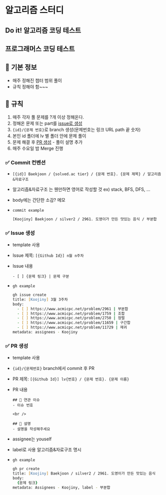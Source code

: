 # 알고리즘 스터디
## Do it! 알고리즘 코딩 테스트
## 프로그래머스 코딩 테스트

## 📌 기본 정보

- 매주 정해진 챕터 범위 풀이
- 규칙 정해야 함~~~

## 📌 규칙

1. 매주 각자 풀 문제를 ?개 이상 정해온다.
2. 정해온 문제 또는 part를 [issue로 생성](#✅-issue-생성)
3. `{id}/{문제 번호}`로 branch 생성(문제번호는 링크 URL path 끝 숫자)
4. 본인 id 폴더에 lv 별 폴더 안에 문제 풀이
5. 문제 해결 후 [PR 생성](#✅-pr-생성) - 풀이 설명 추가
6. 매주 수요일 밤 Merge 진행

### ✅ Commit 컨벤션

- `[{id}] Baekjoon / {solved.ac tier} / {문제 번호}. {문제 제목} / 알고리즘&자료구조`
- 알고리즘&자료구조 는 웬만하면 영어로 작성할 것 ex) stack, BFS, DFS, ...
- body에는 간단한 소감? 메모

- `commit example`

  ```zsh
  [Koojiny] Baekjoon / silver2 / 2961. 도영이가 만든 맛있는 음식 / 부분합
  ```

### ✅ Issue 생성

- template 사용
- Issue 제목: `[{Github Id}] n월 n주차`
- Issue 내용

  ```text
  - [ ] {문제 링크} | 문제 구분
  ```

- `gh example`

  ```zsh
  gh issue create
  title: [Koojiny] 3월 3주차
  body:
    - [ ] https://www.acmicpc.net/problem/2961 | 부분합
    - [ ] https://www.acmicpc.net/problem/1759 | 조합
    - [ ] https://www.acmicpc.net/problem/2750 | 정렬
    - [ ] https://www.acmicpc.net/problem/11659 | 구간합
    - [ ] https://www.acmicpc.net/problem/11729 | 재귀
  metadata: assignees - Koojiny
  ```

### ✅ PR 생성

- template 사용
- `{id}/{문제번호}` branch에서 commit 후 PR
- PR 제목: `[{Github Id}] lv{번호} / {문제 번호}. {문제 이름}`
- PR 내용

  ```text
  ## 🔗 연관 이슈
  - 이슈 번호

  <br />

  ## 🔑 설명
  - 설명을 작성해주세요
  ```

- assignee는 youself
- label로 사용 알고리즘&자료구조 명시

- `gh example`

  ```zsh
  gh pr create
  title: [Koojiny] Baekjoon / silver2 / 2961. 도영이가 만든 맛있는 음식
  body:
    {문제 링크}
  metadata: Assignees - Koojiny, label - 부분합
  ```
